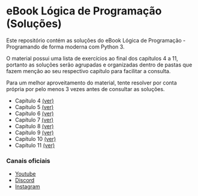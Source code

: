 # eBook Lógica de Programação (Soluções)
Este repositório contém as soluções do eBook Lógica de Programação - Programando de forma moderna com Python 3.

O material possui uma lista de exercícios ao final dos capítulos 4 a 11, portanto as soluções serão agrupadas e organizadas dentro de pastas que fazem menção ao seu respectivo capítulo para facilitar a consulta.

Para um melhor aproveitamento do material, tente resolver por conta própria por pelo menos 3 vezes antes de consultar as soluções.

- Capítulo 4 [(ver)](https://github.com/tricodando/ebook-logica-respostas/tree/main/capitulo-04)
- Capítulo 5 [(ver)](https://github.com/tricodando/ebook-logica-respostas/tree/main/capitulo-05)
- Capítulo 6 [(ver)](https://github.com/tricodando/ebook-logica-respostas/tree/main/capitulo-06)
- Capítulo 7 [(ver)](https://github.com/tricodando/ebook-logica-respostas/tree/main/capitulo-07)
- Capítulo 8 [(ver)](https://github.com/tricodando/ebook-logica-respostas/tree/main/capitulo-08)
- Capítulo 9 [(ver)](https://github.com/tricodando/ebook-logica-respostas/tree/main/capitulo-09)
- Capítulo 10 [(ver)](https://github.com/tricodando/ebook-logica-respostas/tree/main/capitulo-10)
- Capítulo 11 [(ver)]()

### Canais oficiais
 - [Youtube](https://www.youtube.com/@tricodando)
 - [Discord](https://discord.gg/dBAsk7UV)
 - [Instagram](https://www.instagram.com/tricodando/)
